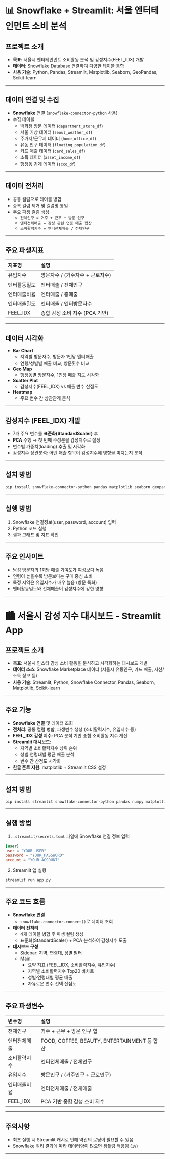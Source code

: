 # 📊 Snowflake + Streamlit: 서울 엔터테인먼트 소비 분석

## 프로젝트 소개
- **목표**: 서울시 엔터테인먼트 소비활동 분석 및 감성지수(FEEL_IDX) 개발
- **데이터**: Snowflake Database 연결하여 다양한 테이블 통합
- **사용 기술**: Python, Pandas, Streamlit, Matplotlib, Seaborn, GeoPandas, Scikit-learn

---

## 데이터 연결 및 수집
- **Snowflake** 연결 (`snowflake-connector-python` 사용)
- 수집 테이블
  - 백화점 방문 데이터 (`department_store_df`)
  - 서울 기상 데이터 (`seoul_weather_df`)
  - 주거지/근무지 데이터 (`home_office_df`)
  - 유동 인구 데이터 (`floating_population_df`)
  - 카드 매출 데이터 (`card_sales_df`)
  - 소득 데이터 (`asset_income_df`)
  - 행정동 경계 데이터 (`scco_df`)

---

## 데이터 전처리
- 공통 컬럼으로 테이블 병합
- 중복 컬럼 제거 및 컬럼명 통일
- 주요 파생 컬럼 생성
  - `전체인구 = 거주 + 근무 + 방문 인구`
  - `엔터전체매출 = 감성 관련 업종 매출 합산`
  - `소비활력지수 = 엔터전체매출 / 전체인구`

---

## 주요 파생지표
| 지표명 | 설명 |
|:------|:----|
| 유입지수 | 방문자수 / (거주자수 + 근로자수) |
| 엔터활동밀도 | 엔터매출 / 전체인구 |
| 엔터매출비율 | 엔터매출 / 총매출 |
| 엔터매출밀도 | 엔터매출 / 엔터방문자수 |
| FEEL_IDX | 종합 감성 소비 지수 (PCA 기반) |

---

## 데이터 시각화
- **Bar Chart**
  - 지역별 방문자수, 방문자 1인당 엔터매출
  - 연령/성별별 매출 비교, 방문횟수 비교
- **Geo Map**
  - 행정동별 방문자수, 1인당 매출 지도 시각화
- **Scatter Plot**
  - 감성지수(FEEL_IDX) vs 매출 변수 산점도
- **Heatmap**
  - 주요 변수 간 상관관계 분석

---

## 감성지수 (FEEL_IDX) 개발
- 7개 주요 변수를 **표준화(StandardScaler)** 후
- **PCA** 수행 → 첫 번째 주성분을 감성지수로 설정
- 변수별 가중치(loading) 추출 및 시각화
- 감성지수 상관분석: 어떤 매출 항목이 감성지수에 영향을 미치는지 분석

---

## 설치 방법
```bash
pip install snowflake-connector-python pandas matplotlib seaborn geopandas scikit-learn
```

---

## 실행 방법
1. Snowflake 연결정보(user, password, account) 입력
2. Python 코드 실행
3. 결과 그래프 및 지표 확인

---

## 주요 인사이트
- 남성 방문자의 1회당 매출 기여도가 여성보다 높음
- 연령이 높을수록 방문보다는 구매 중심 소비
- 특정 지역은 유입지수가 매우 높음 (방문 특화)
- 엔터활동밀도와 전체매출이 감성지수에 강한 영향

---

# 🏙️ 서울시 감성 지수 대시보드 - Streamlit App

## 프로젝트 소개
- **목표**: 서울시 인스타 감성 소비 활동을 분석하고 시각화하는 대시보드 개발
- **데이터 소스**: Snowflake Marketplace 데이터 (서울시 유동인구, 카드 매출, 자산/소득 정보 등)
- **사용 기술**: Streamlit, Python, Snowflake Connector, Pandas, Seaborn, Matplotlib, Scikit-learn

---

## 주요 기능
- **Snowflake 연결** 및 데이터 조회
- **전처리**: 공통 컬럼 병합, 파생변수 생성 (소비활력지수, 유입지수 등)
- **FEEL_IDX 감성 지수**: PCA 분석 기반 종합 소비활동 지수 계산
- **Streamlit 대시보드**:
  - 지역별 소비활력지수 상위 순위
  - 성별·연령대별 평균 매출 분석
  - 변수 간 산점도 시각화
- **한글 폰트 지원**: matplotlib + Streamlit CSS 설정

---

## 설치 방법
```bash
pip install streamlit snowflake-connector-python pandas numpy matplotlib seaborn scikit-learn
```

---

## 실행 방법
1. `.streamlit/secrets.toml` 파일에 Snowflake 연결 정보 입력
```toml
[user]
user = "YOUR_USER"
password = "YOUR_PASSWORD"
account = "YOUR_ACCOUNT"
```

2. Streamlit 앱 실행
```bash
streamlit run app.py
```

---

## 주요 코드 흐름
- **Snowflake 연결**
  - `snowflake.connector.connect()`로 데이터 조회
- **데이터 전처리**
  - 4개 테이블 병합 후 파생 컬럼 생성
  - 표준화(StandardScaler) + PCA 분석하여 감성지수 도출
- **대시보드 구성**
  - Sidebar: 지역, 연령대, 성별 필터
  - Main:
    - 요약 지표 (FEEL_IDX, 소비활력지수, 유입지수)
    - 지역별 소비활력지수 Top20 바차트
    - 성별·연령대별 평균 매출
    - 자유로운 변수 선택 산점도

---

## 주요 파생변수
| 변수명 | 설명 |
|:---|:---|
| 전체인구 | 거주 + 근무 + 방문 인구 합 |
| 엔터전체매출 | FOOD, COFFEE, BEAUTY, ENTERTAINMENT 등 합산 |
| 소비활력지수 | 엔터전체매출 / 전체인구 |
| 유입지수 | 방문인구 / (거주인구 + 근로인구) |
| 엔터매출비율 | 엔터전체매출 / 전체매출 |
| FEEL_IDX | PCA 기반 종합 감성 소비 지수 |

---

## 주의사항
- 최초 실행 시 Streamlit 캐시로 인해 약간의 로딩이 필요할 수 있음
- Snowflake 쿼리 결과에 따라 데이터양이 많으면 샘플링 적용됨 (`1%`)


---


